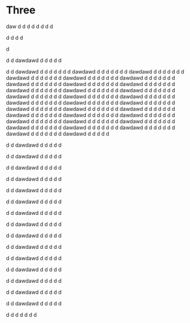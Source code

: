 # Three

daw
d
d
d
d
d
d
d
d

d
d
d
d


d








d
d
dawdawd
d
d
d
d
d



d
d
dawdawd
d
d
d
d
d
d
d
dawdawd
d
d
d
d
d
d
d
dawdawd
d
d
d
d
d
d
d
dawdawd
d
d
d
d
d
d
d
dawdawd
d
d
d
d
d
d
d
dawdawd
d
d
d
d
d
d
d
dawdawd
d
d
d
d
d
d
d
dawdawd
d
d
d
d
d
d
d
dawdawd
d
d
d
d
d
d
d
dawdawd
d
d
d
d
d
d
d
dawdawd
d
d
d
d
d
d
d
dawdawd
d
d
d
d
d
d
d
dawdawd
d
d
d
d
d
d
d
dawdawd
d
d
d
d
d
d
d
dawdawd
d
d
d
d
d
d
d
dawdawd
d
d
d
d
d
d
d
dawdawd
d
d
d
d
d
d
d
dawdawd
d
d
d
d
d
d
d
dawdawd
d
d
d
d
d
d
d
dawdawd
d
d
d
d
d
d
d
dawdawd
d
d
d
d
d
d
d
dawdawd
d
d
d
d
d
d
d
dawdawd
d
d
d
d
d
d
d
dawdawd
d
d
d
d
d
d
d
dawdawd
d
d
d
d
d
d
d
dawdawd
d
d
d
d
d
d
d
dawdawd
d
d
d
d
d
d
d
dawdawd
d
d
d
d
d
d
d
dawdawd
d
d
d
d
d
d
d
dawdawd
d
d
d
d
d
d
d
dawdawd
d
d
d
d
d
d
d
dawdawd
d
d
d
d
d


































d
d
dawdawd
d
d
d
d
d

d
d
dawdawd
d
d
d
d
d

d
d
dawdawd
d
d
d
d
d

d
d
dawdawd
d
d
d
d
d

d
d
dawdawd
d
d
d
d
d

d
d
dawdawd
d
d
d
d
d

d
d
dawdawd
d
d
d
d
d


d
d
dawdawd
d
d
d
d
d


d
d
dawdawd
d
d
d
d
d


d
d
dawdawd
d
d
d
d
d


d
d
dawdawd
d
d
d
d
d


d
d
dawdawd
d
d
d
d
d


d
d
dawdawd
d
d
d
d
d


d
d
dawdawd
d
d
d
d
d


d
d
dawdawd
d
d
d
d
d




d
d
d
d
d
d
d
